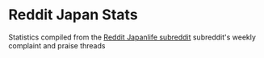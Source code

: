 # Reddit Japan Stats

Statistics compiled from the [Reddit Japanlife subreddit](http://reddit.com/r/japanlife)
subreddit's weekly complaint and praise threads

